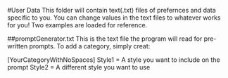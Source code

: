 #User Data
This folder will contain text(.txt) files of prefernces and data specific to you. You can change values in the text files to whatever works for you! Two examples are loaded for reference.

##promptGenerator.txt
This is the text file the program will read for pre-written prompts. To add a category, simply creat:

[YourCategoryWithNoSpaces]
Style1 = A style you want to include on the prompt
Style2 = A different style you want to use
